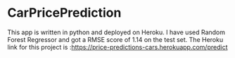 # CarPricePrediction

This app is written in python and deployed on Heroku. I have used Random Forest Regressor and got a RMSE score of 1.14 on the test set.
The Heroku link for this project is :https://price-predictions-cars.herokuapp.com/predict
